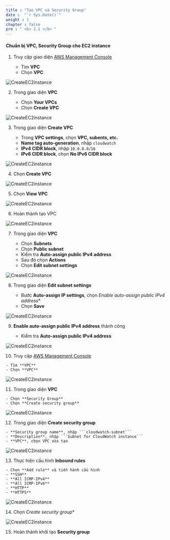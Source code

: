 ```yaml
---
title : "Tạo VPC và Security Group"
date :  "`r Sys.Date()`" 
weight : 1 
chapter : false
pre : " <b> 2.1 </b> "
---
```


#### Chuẩn bị VPC, Security Group cho EC2 instance

1. Truy cập giao diện [AWS Management Console](https://aws.amazon.com/console/)

   - Tìm **VPC**
   - Chọn **VPC**

![CreateEC2instance](/images/1/0001.png?featherlight=false&width=90pc)

2. Trong giao diện **VPC**

   - Chọn **Your VPCs**
   - Chọn **Create VPC**

![CreateEC2instance](/images/1/0002.png?featherlight=false&width=90pc)

3. Trong giao diện **Create VPC**

    - Trong **VPC settings**, chọn **VPC, subents, etc.**
    - **Name tag auto-generation**, nhập ```cloudwatch```
    - **IPv4 CIDR block**, nhập ```10.0.0.0/16```
    - **IPv6 CIDR block**, chọn **No IPv6 CIDR block**

![CreateEC2instance](/images/1/0003.png?featherlight=false&width=90pc)

4. Chọn **Create VPC**

![CreateEC2instance](/images/1/0004.png?featherlight=false&width=90pc)

5. Chọn **View VPC**

![CreateEC2instance](/images/1/0005.png?featherlight=false&width=90pc)

6. Hoàn thành tạo VPC

![CreateEC2instance](/images/1/0006.png?featherlight=false&width=90pc)

7. Trong giao diện **VPC**

   - Chọn **Subnets**
   - Chọn **Public subnet**
   - Kiểm tra **Auto-assign public IPv4 address**
   - Sau đó chọn **Actions**
   - Chọn **Edit subnet settings**

![CreateEC2instance](/images/1/0007.png?featherlight=false&width=90pc)

8. Trong giao diện **Edit subnet settings**

   - Bước **Auto-assign IP settings**, chọn *Enable auto-assign public IPv4 address**
   - Chọn **Save**

![CreateEC2instance](/images/1/0008.png?featherlight=false&width=90pc)

9. **Enable auto-assign public IPv4 address** thành công

   - Kiểm tra **Auto-assign public IPv4 address**

![CreateEC2instance](/images/1/0009.png?featherlight=false&width=90pc)

10.  Truy cập [AWS Management Console](https://aws.amazon.com/console/)

    - Tìm **VPC**
    - Chọn **VPC**

![CreateEC2instance](/images/1/00010.png?featherlight=false&width=90pc)

11.  Trong giao diện **VPC**

    - Chọn **Security Group**
    - Chọn **Create security group**

![CreateEC2instance](/images/1/00011.png?featherlight=false&width=90pc)

12.  Trong giao diện **Create security group**

    - **Security group name**, nhập ```cloudwatch-subnet```
    - **Description**, nhập ```Subnet for CloudWatch instance```
    - **VPC**, chọn VPC vừa tạo

![CreateEC2instance](/images/1/00012.png?featherlight=false&width=90pc)

13.  Thực hiện cấu hình **Inbound rules**

    - Chọn **Add rule** và tiến hành cấu hình
    - **SSH**
    - **All ICMP-IPv4**
    - **All ICMP-IPv6**
    - **HTTP**
    - **HTTPS**

![CreateEC2instance](/images/1/00013.png?featherlight=false&width=90pc)

14.  Chọn *Create security group**

![CreateEC2instance](/images/1/00014.png?featherlight=false&width=90pc)

15. Hoàn thành khởi tạo **Security group**

